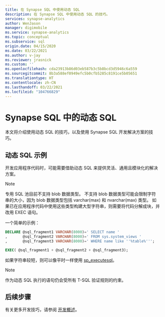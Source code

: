 ```yaml
---
title: 在 Synapse SQL 中使用动态 SQL
description: 在 Synapse SQL 中使用动态 SQL 的技巧。
services: synapse-analytics
author: WenJason
manager: digimobile
ms.service: synapse-analytics
ms.topic: conceptual
ms.subservice: sql
origin.date: 04/15/2020
ms.date: 03/22/2021
ms.author: v-jay
ms.reviewer: jrasnick
ms.custom: ''
ms.openlocfilehash: cda23913b86d03eb587b3c5b8bcd3d5946c6a559
ms.sourcegitcommit: 8b3a588ef0949efc5b0cfb5285c8191ce5b05651
ms.translationtype: HT
ms.contentlocale: zh-CN
ms.lasthandoff: 03/22/2021
ms.locfileid: "104766829"
---
```

# <a name="dynamic-sql-in-synapse-sql"></a>Synapse SQL 中的动态 SQL

本文将介绍使用动态 SQL 的技巧，以及使用 Synapse SQL 开发解决方案的技巧。

## <a name="dynamic-sql-example"></a>动态 SQL 示例

开发应用程序代码时，可能需要借助动态 SQL 来提供灵活、通用且模块化的解决方案。

> [!NOTE]
> 专用 SQL 池目前不支持 blob 数据类型。 不支持 blob 数据类型可能会限制字符串的大小，因为 blob 数据类型包括 varchar(max) 和 nvarchar(max) 类型。 如果已在应用程序代码中使用这些类型构建大型字符串，则需要将代码分解成块，并改用 EXEC 语句。

一个简单的示例：

```sql
DECLARE @sql_fragment1 VARCHAR(8000)=' SELECT name '
,       @sql_fragment2 VARCHAR(8000)=' FROM sys.system_views '
,       @sql_fragment3 VARCHAR(8000)=' WHERE name like ''%table%''';

EXEC( @sql_fragment1 + @sql_fragment2 + @sql_fragment3);
```

如果字符串较短，则可以像平时一样使用 [sp_executesql](https://docs.microsoft.com/sql/relational-databases/system-stored-procedures/sp-executesql-transact-sql?view=azure-sqldw-latest&preserve-view=true)。

> [!NOTE]
> 作为动态 SQL 执行的语句仍会受所有 T-SQL 验证规则的约束。

## <a name="next-steps"></a>后续步骤

有关更多开发技巧，请参阅 [开发概述](develop-overview.md)。
